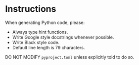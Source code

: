 # Instructions

When generating Python code, please:

- Always type hint functions.
- Write Google style docstrings whenever possible.
- Write Black style code.
- Default line length is 79 characters.

DO NOT MODIFY `pyproject.toml` unless explicitly told to do so.
